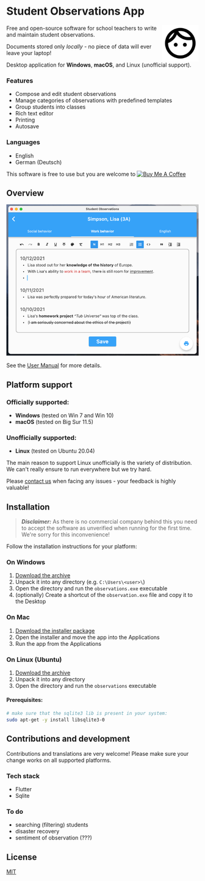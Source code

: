 # Student Observations App

<img src="logo.png" style="height: 6rem; float: right;" align="right">

Free and open-source software for school teachers to write and maintain student observations. 

Documents stored only _locally_ - no piece of data will ever leave your laptop!

Desktop application for **Windows**, **macOS**, and Linux (unofficial support).

### Features

- Compose and edit student observations 
- Manage categories of observations with predefined templates 
- Group students into classes
- Rich text editor
- Printing 
- Autosave

### Languages 
- English 
- German (Deutsch)

This software is free to use but you are welcome to <a href="https://www.buymeacoffee.com/ttulka" target="_blank"><img src="https://cdn.buymeacoffee.com/buttons/v2/default-yellow.png" alt="Buy Me A Coffee" style="height: 35px !important;" ></a>

## Overview

![Student Observations App](docs/screenshots/observations.png)

See the [User Manual](https://github.com/ttulka/observations/wiki/User-Manual) for more details.

## Platform support

### Officially supported:

- **Windows** (tested on Win 7 and Win 10)
- **macOS** (tested on Big Sur 11.5)

### Unofficially supported:

- **Linux** (tested on Ubuntu 20.04)

The main reason to support Linux unofficially is the variety of distribution. We can't really ensure to run everywhere but we try hard.

Please [contact us](https://github.com/ttulka/observations/issues) when facing any issues - your feedback is highly valuable!


## Installation

> _**Disclaimer:**_ ​​As there is no commercial company behind this you need to accept the software as unverified when running for the first time. We're sorry for this inconvenience!

Follow the installation instructions for your platform:

### On Windows 

1. [Download the archive](https://github.com/ttulka/observations/releases/download/alpha-0.1.1/observations-windows-alpha-0.1.1.zip)
2. Unpack it into any directory (e.g. `C:\Users\<user>\`)
3. Open the directory and run the `observations.exe` executable
4. (optionally) Create a shortcut of the `observation.exe` file and copy it to the Desktop

### On Mac

1. [Download the installer package](https://github.com/ttulka/observations/releases/download/alpha-0.1.1/StudentObservations-Installer-macos-alpha-0.1.1.dmg)
2. Open the installer and move the app into the Applications
3. Run the app from the Applications

### On Linux (Ubuntu)

1. [Download the archive](https://github.com/ttulka/observations/releases/download/alpha-0.1.1/observations-linux-alpha-0.1.1.zip)
2. Unpack it into any directory
3. Open the directory and run the `observations` executable

#### Prerequisites:

```sh
# make sure that the sqlite3 lib is present in your system:
sudo apt-get -y install libsqlite3-0
```

## Contributions and development 

Contributions and translations are very welcome! Please make sure your change works on all supported platforms.

### Tech stack
- Flutter
- Sqlite


### To do
- searching (filtering) students
- disaster recovery
- sentiment of observation (???)

## License 

[MIT](https://github.com/ttulka/observations/blob/main/LICENSE)
